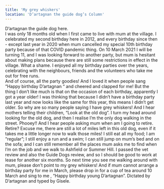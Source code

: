 ```yaml
---
title: 'My grey whiskers'
location: 'D’artagnan the guide dog’s Column'
---
```

D’artagnan the guide dog here.  
I was only 18 months old when I first came to live with mum at the village. 
I celebrated my second birthday here in 2012, and every birthday since then -  except last year in 2020 when mum cancelled my special 10th birthday party because of that COVID pandemic thing.
On 10 March 2021 I will be turning 11, and I was looking forward to another party, but mum is hesitant about making plans because there are still some restrictions in effect in the village.
What a shame. I enjoyed all my birthday parties over the years, celebrating with the neighbours, friends and the volunteers who take me out for free runs.  
And of course, all the party goodies!
And I loved it when people sang “Happy birthday D’artagnan “ and cheered and clapped for me!
But the thing I don’t like much is that on the occasion of each birthday, apparently I got a year older! I was thinking that because I didn’t have a birthday party last year and now looks like the same for this year, this means I didn’t get older.
So why are so many people saying I have grey whiskers!
And I hear mothers telling their children, “Look at the old dog”.
I turn my head around looking for the old dog, and then I realise I’m the only dog walking in the street.  Phooey!!
And I hear people asking mum when  am I going to retire.
Retire? Excuse me, there are still a lot of miles left in this old dog, even if it takes me a little longer now to walk those miles! 
I still eat all my food; I am  “regular”; I still enjoy a run and a swim;  I can still jump on mum’s bed and on the sofa; and I can still remember all the places mum asks me to find when I’m on the job and we walk to Ashfield or Summer Hill.
I passed the vet review and also the Guide Dogs review, and so I should be good to work at lease for another six months.
So next time you see me walking around with mum, please don’t point to my grey whiskers!
And if mum cannot arrange a birthday party for me in March, please drop in for a cup of tea around 10 March and sing to me , “Happy birthday young D’artagnan”.
Dictated by D’artagnan and typed by Gisele. 
